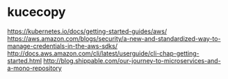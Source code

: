 # kucecopy

https://kubernetes.io/docs/getting-started-guides/aws/
https://aws.amazon.com/blogs/security/a-new-and-standardized-way-to-manage-credentials-in-the-aws-sdks/
http://docs.aws.amazon.com/cli/latest/userguide/cli-chap-getting-started.html
http://blog.shippable.com/our-journey-to-microservices-and-a-mono-repository
